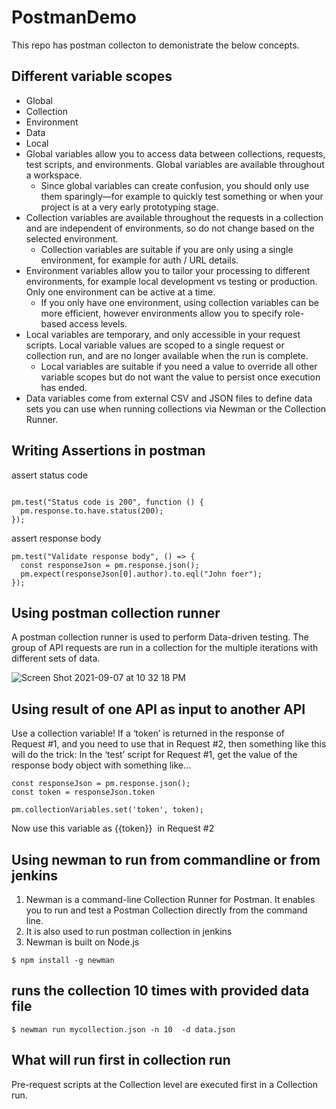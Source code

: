 # PostmanDemo
This repo has postman collecton to demonistrate the below concepts.

## Different variable scopes
- Global
- Collection
- Environment
- Data
- Local
- Global variables allow you to access data between collections, requests, test scripts, and environments. Global variables are available throughout a workspace.
	- Since global variables can create confusion, you should only use them sparingly—for example to quickly test something or when your project is at a very early prototyping stage.
- Collection variables are available throughout the requests in a collection and are independent of environments, so do not change based on the selected environment.
	- Collection variables are suitable if you are only using a single environment, for example for auth / URL details.
- Environment variables allow you to tailor your processing to different environments, for example local development vs testing or production. Only one environment can be active at a time.
	- If you only have one environment, using collection variables can be more efficient, however environments allow you to specify role-based access levels.
- Local variables are temporary, and only accessible in your request scripts. Local variable values are scoped to a single request or collection run, and are no longer available when the run is complete.
	- Local variables are suitable if you need a value to override all other variable scopes but do not want the value to persist once execution has ended.
- Data variables come from external CSV and JSON files to define data sets you can use when running collections via Newman or the Collection Runner.
## Writing Assertions in postman
assert status code

```

pm.test("Status code is 200", function () {
  pm.response.to.have.status(200);
});
```

assert response body

```
pm.test("Validate response body", () => {
  const responseJson = pm.response.json();
  pm.expect(responseJson[0].author).to.eql("John foer");
});
```
## Using postman collection runner
A postman collection runner is used to perform Data-driven testing. The group of API requests are run in a collection for the multiple iterations with different sets of data.

![Screen Shot 2021-09-07 at 10 32 18 PM](https://user-images.githubusercontent.com/87215340/132451944-91199b60-8156-4899-9e6c-e2262b6cc2bd.png)

## Using result of one API as input to another API
Use a collection variable! If a ‘token’ is returned in the response of Request #1, and you need to use that in Request #2, then something like this will do the trick:
In the ‘test’ script for Request #1, get the value of the response body object with something like…
```
const responseJson = pm.response.json();
const token = responseJson.token

pm.collectionVariables.set('token', token); 
```
Now use this variable as {{token}}  in Request #2

## Using newman to run from commandline or from jenkins
1. Newman is a command-line Collection Runner for Postman. It enables you to run and test a Postman Collection directly from the command line.
2. It is also used to run postman collection in jenkins
3. Newman is built on Node.js
 ```
$ npm install -g newman
```
## runs the collection 10 times with provided data file
 
```
$ newman run mycollection.json -n 10  -d data.json
```
## What will run first in collection run 
Pre-request scripts at the Collection level are executed first in a Collection run.
